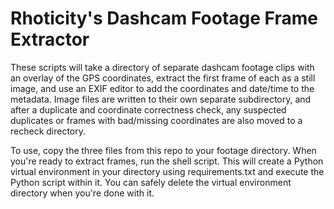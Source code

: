 # Rhoticity's Dashcam Footage Frame Extractor

These scripts will take a directory of separate dashcam footage clips with an overlay of the GPS coordinates, extract the first frame of each as a still image, and use an EXIF editor to add the coordinates and date/time to the metadata. Image files are written to their own separate subdirectory, and after a duplicate and coordinate correctness check, any suspected duplicates or frames with bad/missing coordinates are also moved to a recheck directory.

To use, copy the three files from this repo to your footage directory. When you're ready to extract frames, run the shell script. This will create a Python virtual environment in your directory using requirements.txt and execute the Python script within it. You can safely delete the virtual environment directory when you're done with it.
